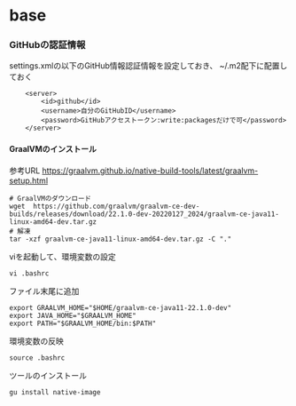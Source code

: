 # base

### GitHubの認証情報

settings.xmlの以下のGitHub情報認証情報を設定しておき、
~/.m2配下に配置しておく
~~~
    <server>
        <id>github</id>
        <username>自分のGitHubID</username>
        <password>GitHubアクセストークン:write:packagesだけで可</password>
    </server>
~~~

#### GraalVMのインストール

参考URL
https://graalvm.github.io/native-build-tools/latest/graalvm-setup.html

~~~
# GraalVMのダウンロード
wget  https://github.com/graalvm/graalvm-ce-dev-builds/releases/download/22.1.0-dev-20220127_2024/graalvm-ce-java11-linux-amd64-dev.tar.gz
# 解凍
tar -xzf graalvm-ce-java11-linux-amd64-dev.tar.gz -C "."
~~~

viを起動して、環境変数の設定
~~~
vi .bashrc
~~~

ファイル末尾に追加
~~~
export GRAALVM_HOME="$HOME/graalvm-ce-java11-22.1.0-dev"
export JAVA_HOME="$GRAALVM_HOME"
export PATH="$GRAALVM_HOME/bin:$PATH"
~~~

環境変数の反映
~~~
source .bashrc
~~~

ツールのインストール
~~~
gu install native-image
~~~